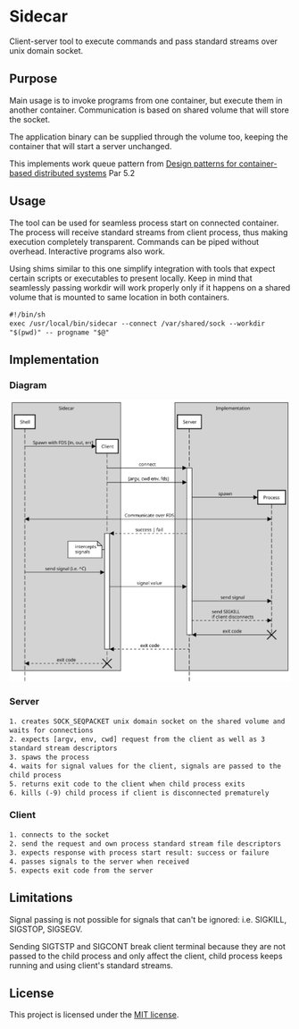 # Sidecar

Client-server tool to execute commands and pass standard streams over
unix domain socket.

## Purpose

Main usage is to invoke programs from one container, but execute them
in another container. Communication is based on shared volume that
will store the socket.

The application binary can be supplied through the volume too, keeping
the container that will start a server unchanged.

This implements work queue pattern from
[Design patterns for container-based distributed systems](https://static.googleusercontent.com/media/research.google.com/en//pubs/archive/45406.pdf)
Par 5.2

## Usage 

The tool can be used for seamless process start on connected
container. The process will receive standard streams from client
process, thus making execution completely transparent. Commands can be
piped without overhead. Interactive programs also work.

Using shims similar to this one simplify integration with tools that
expect certain scripts or executables to present locally. Keep in mind
that seamlessly passing workdir will work properly only if it happens
on a shared volume that is mounted to same location in both
containers.

```
#!/bin/sh 
exec /usr/local/bin/sidecar --connect /var/shared/sock --workdir "$(pwd)" -- progname "$@"
```


## Implementation

### Diagram

![interaction](./docs/sidecar-interaction.svg)

### Server
    1. creates SOCK_SEQPACKET unix domain socket on the shared volume and waits for connections
    2. expects [argv, env, cwd] request from the client as well as 3 standard stream descriptors
    3. spaws the process
    4. waits for signal values for the client, signals are passed to the child process
    5. returns exit code to the client when child process exits
    6. kills (-9) child process if client is disconnected prematurely
    
### Client
    1. connects to the socket
    2. send the request and own process standard stream file descriptors
    3. expects response with process start result: success or failure
    4. passes signals to the server when received
    5. expects exit code from the server


## Limitations

Signal passing is not possible for signals that can't be ignored: i.e.
SIGKILL, SIGSTOP, SIGSEGV.

Sending SIGTSTP and SIGCONT break client terminal because they are not
passed to the child process and only affect the client, child process
keeps running and using client's standard streams.

## License

This project is licensed under the [MIT license](LICENSE).
